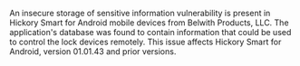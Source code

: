 An insecure storage of sensitive information vulnerability is present in Hickory Smart for Android mobile devices from Belwith Products, LLC. The application's database was found to contain information that could be used to control the lock devices remotely. This issue affects Hickory Smart for Android, version 01.01.43 and prior versions.